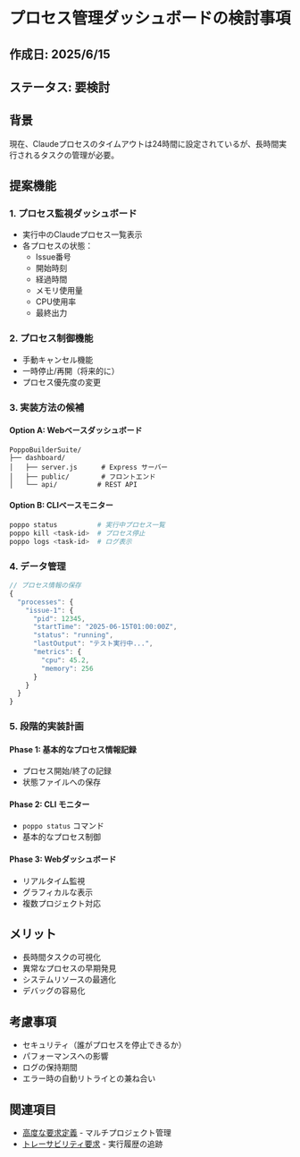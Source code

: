 # プロセス管理ダッシュボードの検討事項

## 作成日: 2025/6/15
## ステータス: 要検討

## 背景
現在、Claudeプロセスのタイムアウトは24時間に設定されているが、長時間実行されるタスクの管理が必要。

## 提案機能

### 1. プロセス監視ダッシュボード
- 実行中のClaudeプロセス一覧表示
- 各プロセスの状態：
  - Issue番号
  - 開始時刻
  - 経過時間
  - メモリ使用量
  - CPU使用率
  - 最終出力

### 2. プロセス制御機能
- 手動キャンセル機能
- 一時停止/再開（将来的に）
- プロセス優先度の変更

### 3. 実装方法の候補

#### Option A: Webベースダッシュボード
```
PoppoBuilderSuite/
├── dashboard/
│   ├── server.js      # Express サーバー
│   ├── public/        # フロントエンド
│   └── api/          # REST API
```

#### Option B: CLIベースモニター
```bash
poppo status          # 実行中プロセス一覧
poppo kill <task-id>  # プロセス停止
poppo logs <task-id>  # ログ表示
```

### 4. データ管理
```javascript
// プロセス情報の保存
{
  "processes": {
    "issue-1": {
      "pid": 12345,
      "startTime": "2025-06-15T01:00:00Z",
      "status": "running",
      "lastOutput": "テスト実行中...",
      "metrics": {
        "cpu": 45.2,
        "memory": 256
      }
    }
  }
}
```

### 5. 段階的実装計画

#### Phase 1: 基本的なプロセス情報記録
- プロセス開始/終了の記録
- 状態ファイルへの保存

#### Phase 2: CLI モニター
- `poppo status` コマンド
- 基本的なプロセス制御

#### Phase 3: Webダッシュボード
- リアルタイム監視
- グラフィカルな表示
- 複数プロジェクト対応

## メリット
- 長時間タスクの可視化
- 異常なプロセスの早期発見
- システムリソースの最適化
- デバッグの容易化

## 考慮事項
- セキュリティ（誰がプロセスを停止できるか）
- パフォーマンスへの影響
- ログの保持期間
- エラー時の自動リトライとの兼ね合い

## 関連項目
- [高度な要求定義](../requirements/advanced-requirements.md) - マルチプロジェクト管理
- [トレーサビリティ要求](../requirements/traceability-requirements.md) - 実行履歴の追跡